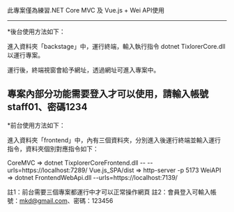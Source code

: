 此專案僅為練習.NET Core MVC 及 Vue.js + Wei API使用

-------------------------------------------------------------------------------------------
*後台使用方法如下：

進入資料夾「backstage」中，運行終端，輸入執行指令 dotnet TixlorerCore.dll 以運行專案。

運行後，終端視窗會給予網址，透過網址可進入專案中。

專案內部分功能需要登入才可以使用，請輸入帳號staff01、密碼1234 
-------------------------------------------------------------------------------------------
*前台使用方法如下：

進入資料夾「frontend」中，內有三個資料夾，分別進入後運行終端並輸入運行指令，資料夾個別對應指令如下：


CoreMVC => dotnet TixplorerCoreFrontend.dll -- --urls=https://localhost:7289/
Vue.js_SPA/dist => http-server -p 5173
WeiAPI => dotnet FrontendWebApi.dll --urls=https://localhost:7139/

註1：前台需要三個專案都運行中才可以正常操作網頁
註2：會員登入可輸入帳號：mkd@gmail.com、密碼：123456
